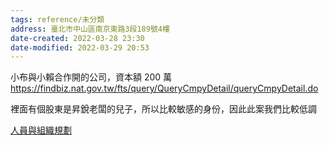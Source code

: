 ```yaml
---
tags: reference/未分類
address: 臺北市中山區南京東路3段189號4樓
date-created: 2022-03-28 23:30
date-modified: 2022-03-29 20:53
---
```


小布與小賴合作開的公司，資本額 200 萬
https://findbiz.nat.gov.tw/fts/query/QueryCmpyDetail/queryCmpyDetail.do

裡面有個股東是昇銳老闆的兒子，所以比較敏感的身份，因此此案我們比較低調

[人員與組織規劃](https://www.evernote.com/shard/s36/sh/f71bb6a5-4ca3-41eb-bec1-a37633dc280f/0c6f1d8344eacfdc3e800ceabd01dc20)